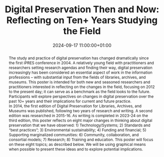 ---
abstract: 'The study and practice of digital preservation has changed dramatically
  since the first iPRES conference in 2004. A relatively young field with practitioners
  and researchers setting research agendas and finding their way, digital preservation
  increasingly has been considered an essential aspect of work in the information
  professions – with substantial input from the fields of libraries, archives, and
  museums. This poster is intended for both new and seasoned researchers and practitioners
  interested in reflecting on the changes in the field, focusing on 2012 to the present
  day; it can serve as a benchmark as the field looks to the future. Participants
  will explore perspectives on changes in digital preservation over the past 10+ years
  and their implications for current and future practice.


  In 2014, the first edition of Digital Preservation for Libraries, Archives, and
  Museums was published, following two years of research and writing. A second edition
  was researched in 2015-16. As writing is completed in 2023-24 on the third edition,
  this poster reflects on eight major changes in thinking about digital preservation
  that we have observed: 1) Technology/Systems; 2) Standards and “best practices”;
  3) Environmental sustainability; 4) Funding and financial; 5) Supporting marginalized
  communities: 6) Community, collaboration, and consortial models; 7) Research; 8)
  Training and education. This poster will focus on these eight topics; as described
  below. We will be using graphical means when possible to present these ideas and
  to explore potential implications.'
creators:
- Edward Corrado
- ' Heather Moulaison-Sandy'
- ' Kayn Curry'
- ' Teresa Soleau'
date: 2024-09-17 11:00:00+01:00
document_url: https://doi.org/10.5281/zenodo.13662118
grand_parent: iPRES
institutions: []
keywords:
- communications and advocacy for dp
- start 2 preserve
landing_page_url: https://zenodo.org/records/13662118
language: eng
layout: publication
license: Creative Commons Attribution Share-Alike 4.0 (CC-BY-SA-4.0)
notes_url: ''
parent: iPRES 2024
publication_type: poster
size: null
slides_url: ''
source_name: iPRES
stream_url: ''
title: 'Digital Preservation Then and Now: Reflecting on Ten+ Years Studying the Field'
year: 2024
---